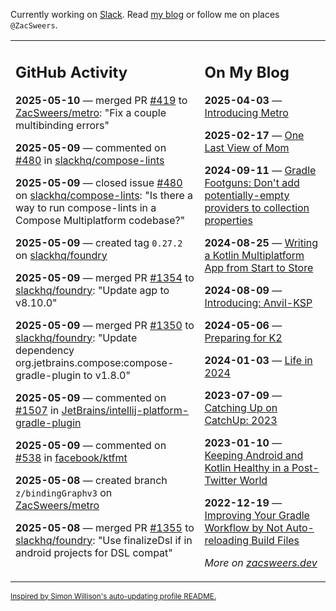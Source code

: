 Currently working on [Slack](https://slack.com/). Read [my blog](https://zacsweers.dev/) or follow me on places `@ZacSweers`.

<table><tr><td valign="top" width="60%">

## GitHub Activity
<!-- githubActivity starts -->
**2025-05-10** — merged PR [#419](https://github.com/ZacSweers/metro/pull/419) to [ZacSweers/metro](https://github.com/ZacSweers/metro): "Fix a couple multibinding errors"

**2025-05-09** — commented on [#480](https://github.com/slackhq/compose-lints/issues/480#issuecomment-2867866256) in [slackhq/compose-lints](https://github.com/slackhq/compose-lints)

**2025-05-09** — closed issue [#480](https://github.com/slackhq/compose-lints/issues/480) on [slackhq/compose-lints](https://github.com/slackhq/compose-lints): "Is there a way to run compose-lints in a Compose Multiplatform codebase?"

**2025-05-09** — created tag `0.27.2` on [slackhq/foundry](https://github.com/slackhq/foundry)

**2025-05-09** — merged PR [#1354](https://github.com/slackhq/foundry/pull/1354) to [slackhq/foundry](https://github.com/slackhq/foundry): "Update agp to v8.10.0"

**2025-05-09** — merged PR [#1350](https://github.com/slackhq/foundry/pull/1350) to [slackhq/foundry](https://github.com/slackhq/foundry): "Update dependency org.jetbrains.compose:compose-gradle-plugin to v1.8.0"

**2025-05-09** — commented on [#1507](https://github.com/JetBrains/intellij-platform-gradle-plugin/issues/1507#issuecomment-2867291424) in [JetBrains/intellij-platform-gradle-plugin](https://github.com/JetBrains/intellij-platform-gradle-plugin)

**2025-05-09** — commented on [#538](https://github.com/facebook/ktfmt/pull/538#issuecomment-2867284536) in [facebook/ktfmt](https://github.com/facebook/ktfmt)

**2025-05-08** — created branch `z/bindingGraphv3` on [ZacSweers/metro](https://github.com/ZacSweers/metro)

**2025-05-08** — merged PR [#1355](https://github.com/slackhq/foundry/pull/1355) to [slackhq/foundry](https://github.com/slackhq/foundry): "Use finalizeDsl if in android projects for DSL compat"
<!-- githubActivity ends -->
</td><td valign="top" width="40%">

## On My Blog
<!-- blog starts -->
**2025-04-03** — [Introducing Metro](https://www.zacsweers.dev/introducing-metro/)

**2025-02-17** — [One Last View of Mom](https://www.zacsweers.dev/one-last-view-of-mom/)

**2024-09-11** — [Gradle Footguns: Don't add potentially-empty providers to collection properties](https://www.zacsweers.dev/gradle-footgun-adding-empty-providers-to-collection-properties/)

**2024-08-25** — [Writing a Kotlin Multiplatform App from Start to Store](https://www.zacsweers.dev/writing-a-kotlin-multiplatform-app-from-start-to-store/)

**2024-08-09** — [Introducing: Anvil-KSP](https://www.zacsweers.dev/introducing-anvil-ksp/)

**2024-05-06** — [Preparing for K2](https://www.zacsweers.dev/preparing-for-k2/)

**2024-01-03** — [Life in 2024](https://www.zacsweers.dev/life-in-2024/)

**2023-07-09** — [Catching Up on CatchUp: 2023](https://www.zacsweers.dev/catching-up-on-catchup-2023/)

**2023-01-10** — [Keeping Android and Kotlin Healthy in a Post-Twitter World](https://www.zacsweers.dev/keeping-android-healthy/)

**2022-12-19** — [Improving Your Gradle Workflow by Not Auto-reloading Build Files](https://www.zacsweers.dev/improving-your-workflow-by-not-auto-reloading-build-files/)
<!-- blog ends -->
_More on [zacsweers.dev](https://zacsweers.dev/)_
</td></tr></table>

<sub><a href="https://simonwillison.net/2020/Jul/10/self-updating-profile-readme/">Inspired by Simon Willison's auto-updating profile README.</a></sub>